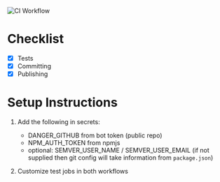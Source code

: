 ![CI Workflow](https://i.imgur.com/px48FCo.png)

# Checklist
- [x] Tests
- [x] Committing
- [x] Publishing

<!-- # Questions
- [ ] Use a Docker account?
  - [ ] vs using CLI to install the files onto the repo
- [ ] Monorepo?
  - [ ] Purpose is to install it once and applied to all its children?
  - [ ] Alternative is to install per repo in an organization?
- [ ] How to make lint/test/coverage settings suitable for any repos? -->

# Setup Instructions
1. Add the following in secrets:
    - DANGER_GITHUB from bot token (public repo)
    - NPM_AUTH_TOKEN from npmjs
    - optional: SEMVER_USER_NAME / SEMVER_USER_EMAIL 
      (if not supplied then git config will take information from `package.json`)

2. Customize test jobs in both workflows